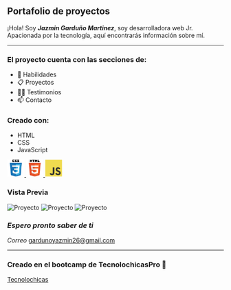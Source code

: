 ## Portafolio de proyectos

¡Hola! Soy ***Jazmin Garduño Martinez***, soy desarrolladora web Jr. Apacionada por la tecnología, aquí encontrarás información sobre mí.

______
### El proyecto cuenta con las secciones de:

- 💪 Habilidades 
- 📋 Proyectos
- 🙎‍♂️ Testimonios
- 📫 Contacto

### Creado con:
- HTML
- CSS
- JavaScript

<a href="https://www.w3schools.com/css/" target="_blank"> <img src="https://raw.githubusercontent.com/devicons/devicon/master/icons/css3/css3-original-wordmark.svg" alt="css3" width="40" height="40"/> </a>
<a href="https://www.w3.org/html/" target="_blank"> <img src="https://raw.githubusercontent.com/devicons/devicon/master/icons/html5/html5-original-wordmark.svg" alt="html5" width="40" height="40"/> </a>
<a href="https://developer.mozilla.org/en-US/docs/Web/JavaScript" target="_blank"> <img src="https://raw.githubusercontent.com/devicons/devicon/master/icons/javascript/javascript-original.svg" alt="javascript" width="40" height="40"/> </a>

  
### Vista Previa
![Proyecto](/assets/portafolio1Captura.PNG)
![Proyecto](/assets/Portafolio2Captura.PNG)
![Proyecto](assets/portafio3Captura.PNG)

### *Espero pronto saber de ti*
*Correo*
[gardunoyazmin26@gmail.com](mailto:gardunoyazmin26@gmail.com)

________

### Creado en el bootcamp de TecnolochicasPro 💜
[Tecnolochicas](https://tecnolochicas.mx/)
